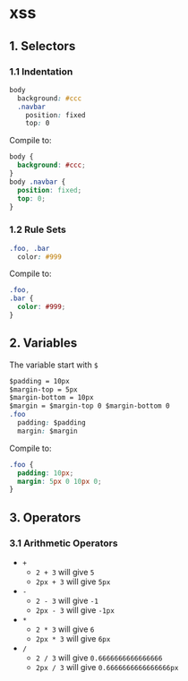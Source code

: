 xss
===

## 1. Selectors
### 1.1 Indentation
```css
body
  background: #ccc
  .navbar
    position: fixed
    top: 0
```
Compile to:
```css
body {
  background: #ccc;
}
body .navbar {
  position: fixed;
  top: 0;
}
```
### 1.2 Rule Sets
```css
.foo, .bar
  color: #999
```
Compile to:
```css
.foo,
.bar {
  color: #999;
}
```

## 2. Variables
The variable start with `$`
```css
$padding = 10px
$margin-top = 5px
$margin-bottom = 10px
$margin = $margin-top 0 $margin-bottom 0
.foo
  padding: $padding
  margin: $margin
```
Compile to:
```css
.foo {
  padding: 10px;
  margin: 5px 0 10px 0;
}
```

## 3. Operators
### 3.1 Arithmetic Operators
+ `+`
  + `2 + 3` will give `5`
  + `2px + 3` will give `5px`
+ `-`
  + `2 - 3` will give `-1`
  + `2px - 3` will give `-1px`
+ `*`
  + `2 * 3` will give `6`
  + `2px * 3` will give `6px`
+ `/`
  + `2 / 3` will give `0.6666666666666666`
  + `2px / 3` will give `0.6666666666666666px`
